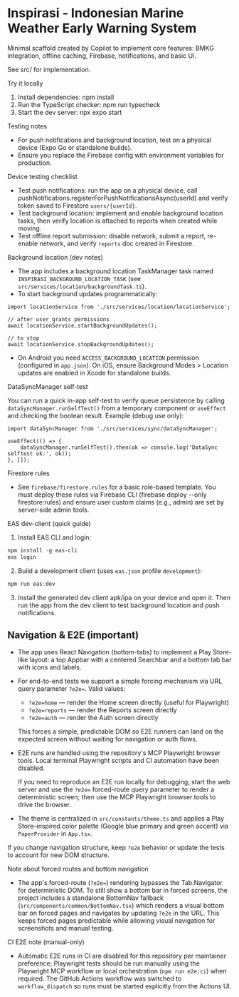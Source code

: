 # Inspirasi - Indonesian Marine Weather Early Warning System

Minimal scaffold created by Copilot to implement core features: BMKG integration, offline caching, Firebase, notifications, and basic UI.

See src/ for implementation.
 
Try it locally

1. Install dependencies: npm install
2. Run the TypeScript checker: npm run typecheck
3. Start the dev server: npx expo start

Testing notes
- For push notifications and background location, test on a physical device (Expo Go or standalone builds).
- Ensure you replace the Firebase config with environment variables for production.

Device testing checklist
- Test push notifications: run the app on a physical device, call pushNotifications.registerForPushNotificationsAsync(userId) and verify token saved to Firestore `users/{userId}`.
- Test background location: implement and enable background location tasks, then verify location is attached to reports when created while moving.
- Test offline report submission: disable network, submit a report, re-enable network, and verify `reports` doc created in Firestore.

Background location (dev notes)

- The app includes a background location TaskManager task named `INSPIRASI_BACKGROUND_LOCATION_TASK` (see `src/services/location/backgroundTask.ts`).
- To start background updates programmatically:

```tsx
import locationService from './src/services/location/locationService';

// after user grants permissions
await locationService.startBackgroundUpdates();

// to stop
await locationService.stopBackgroundUpdates();
```

- On Android you need `ACCESS_BACKGROUND_LOCATION` permission (configured in `app.json`). On iOS, ensure Background Modes > Location updates are enabled in Xcode for standalone builds.

DataSyncManager self-test

You can run a quick in-app self-test to verify queue persistence by calling `dataSyncManager.runSelfTest()` from a temporary component or `useEffect` and checking the boolean result. Example (debug use only):

```tsx
import dataSyncManager from './src/services/sync/dataSyncManager';

useEffect(() => {
	dataSyncManager.runSelfTest().then(ok => console.log('DataSync selftest ok:', ok));
}, []);
```



Firestore rules
- See `firebase/firestore.rules` for a basic role-based template. You must deploy these rules via Firebase CLI (firebase deploy --only firestore:rules) and ensure user custom claims (e.g., admin) are set by server-side admin tools.

EAS dev-client (quick guide)

1. Install EAS CLI and login:

```powershell
npm install -g eas-cli
eas login
```

2. Build a development client (uses `eas.json` profile `development`):

```powershell
npm run eas:dev
```

3. Install the generated dev client apk/ipa on your device and open it. Then run the app from the dev client to test background location and push notifications.

## Navigation & E2E (important)

- The app uses React Navigation (bottom-tabs) to implement a Play Store-like layout: a top Appbar with a centered Searchbar and a bottom tab bar with icons and labels.
- For end-to-end tests we support a simple forcing mechanism via URL query parameter `?e2e=`. Valid values:
	- `?e2e=home` — render the Home screen directly (useful for Playwright)
	- `?e2e=reports` — render the Reports screen directly
	- `?e2e=auth` — render the Auth screen directly

	This forces a simple, predictable DOM so E2E runners can land on the expected screen without waiting for navigation or auth flows.

 - E2E runs are handled using the repository's MCP Playwright browser tools. Local terminal Playwright scripts and CI automation have been disabled.
 
	If you need to reproduce an E2E run locally for debugging, start the web server and use the `?e2e=` forced-route query parameter to render a deterministic screen; then use the MCP Playwright browser tools to drive the browser.

- The theme is centralized in `src/constants/theme.ts` and applies a Play Store–inspired color palette (Google blue primary and green accent) via `PaperProvider` in `App.tsx`.

If you change navigation structure, keep `?e2e` behavior or update the tests to account for new DOM structure.

Note about forced routes and bottom navigation
- The app's forced-route (`?e2e=`) rendering bypasses the Tab.Navigator for deterministic DOM. To still show a bottom bar in forced screens, the project includes a standalone BottomNav fallback (`src/components/common/BottomNav.tsx`) which renders a visual bottom bar on forced pages and navigates by updating `?e2e` in the URL. This keeps forced pages predictable while allowing visual navigation for screenshots and manual testing.

CI E2E note (manual-only)
- Automatic E2E runs in CI are disabled for this repository per maintainer preference; Playwright tests should be run manually using the Playwright MCP workflow or local orchestration (`npm run e2e:ci`) when required. The GitHub Actions workflow was switched to `workflow_dispatch` so runs must be started explicitly from the Actions UI.

